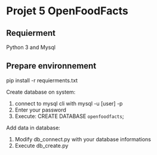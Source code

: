 # Projet 5 OpenFoodFacts

## Requierment
Python 3 and Mysql

## Prepare environnement
pip install -r requierments.txt

Create database on system:
1. connect to mysql cli with mysql -u [user] -p
2. Enter your password
3. Execute: CREATE DATABASE `openfoodfacts`;

Add data in database:
1. Modify db_connect.py with your database informations
2. Execute db_create.py
